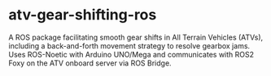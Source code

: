 # atv-gear-shifting-ros
A ROS package facilitating smooth gear shifts in All Terrain Vehicles (ATVs), including a back-and-forth movement strategy to resolve gearbox jams. Uses ROS-Noetic with Arduino UNO/Mega and communicates with ROS2 Foxy on the ATV onboard server via ROS Bridge.
